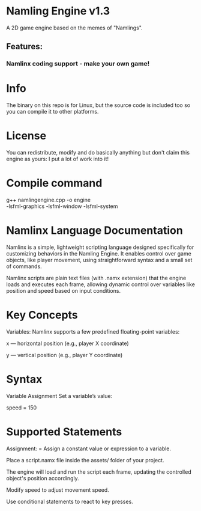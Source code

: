 # Namling Engine v1.3
A 2D game engine based on the memes of "Namlings".
## Features:
### Namlinx coding support - make your own game!

# Info
The binary on this repo is for Linux, but the source code is included too so you can compile it to other platforms.

# License
You can redistribute, modify and do basically anything but don't claim this engine as yours: I put a lot of work into it!

# Compile command
g++ namlingengine.cpp -o engine \
    -lsfml-graphics -lsfml-window -lsfml-system

# Namlinx Language Documentation

Namlinx is a simple, lightweight scripting language designed specifically for customizing behaviors in the Namling Engine. It enables control over game objects, like player movement, using straightforward syntax and a small set of commands.

Namlinx scripts are plain text files (with .namx extension) that the engine loads and executes each frame, allowing dynamic control over variables like position and speed based on input conditions.

# Key Concepts
Variables: Namlinx supports a few predefined floating-point variables:

x — horizontal position (e.g., player X coordinate)

y — vertical position (e.g., player Y coordinate)


# Syntax
Variable Assignment
Set a variable’s value:


speed = 150


# Supported Statements
Assignment: <variable> = <value>
Assign a constant value or expression to a variable.





Place a script.namx file inside the assets/ folder of your project.

The engine will load and run the script each frame, updating the controlled object's position accordingly.

Modify speed to adjust movement speed.

Use conditional statements to react to key presses.
